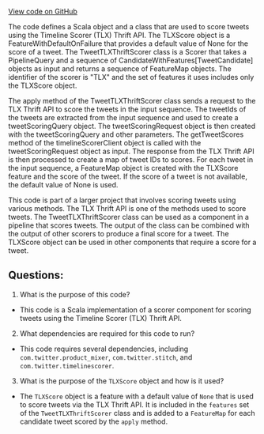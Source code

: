 [View code on GitHub](https://github.com/misbahsy/the-algorithm/product-mixer/component-library/src/main/scala/com/twitter/product_mixer/component_library/scorer/tweet_tlx/TweetTLXThriftScorer.scala)

The code defines a Scala object and a class that are used to score tweets using the Timeline Scorer (TLX) Thrift API. The TLXScore object is a FeatureWithDefaultOnFailure that provides a default value of None for the score of a tweet. The TweetTLXThriftScorer class is a Scorer that takes a PipelineQuery and a sequence of CandidateWithFeatures[TweetCandidate] objects as input and returns a sequence of FeatureMap objects. The identifier of the scorer is "TLX" and the set of features it uses includes only the TLXScore object.

The apply method of the TweetTLXThriftScorer class sends a request to the TLX Thrift API to score the tweets in the input sequence. The tweetIds of the tweets are extracted from the input sequence and used to create a tweetScoringQuery object. The tweetScoringRequest object is then created with the tweetScoringQuery and other parameters. The getTweetScores method of the timelineScorerClient object is called with the tweetScoringRequest object as input. The response from the TLX Thrift API is then processed to create a map of tweet IDs to scores. For each tweet in the input sequence, a FeatureMap object is created with the TLXScore feature and the score of the tweet. If the score of a tweet is not available, the default value of None is used.

This code is part of a larger project that involves scoring tweets using various methods. The TLX Thrift API is one of the methods used to score tweets. The TweetTLXThriftScorer class can be used as a component in a pipeline that scores tweets. The output of the class can be combined with the output of other scorers to produce a final score for a tweet. The TLXScore object can be used in other components that require a score for a tweet.
## Questions: 
 1. What is the purpose of this code?
- This code is a Scala implementation of a scorer component for scoring tweets using the Timeline Scorer (TLX) Thrift API.

2. What dependencies are required for this code to run?
- This code requires several dependencies, including `com.twitter.product_mixer`, `com.twitter.stitch`, and `com.twitter.timelinescorer`.

3. What is the purpose of the `TLXScore` object and how is it used?
- The `TLXScore` object is a feature with a default value of `None` that is used to score tweets via the TLX Thrift API. It is included in the `features` set of the `TweetTLXThriftScorer` class and is added to a `FeatureMap` for each candidate tweet scored by the `apply` method.
